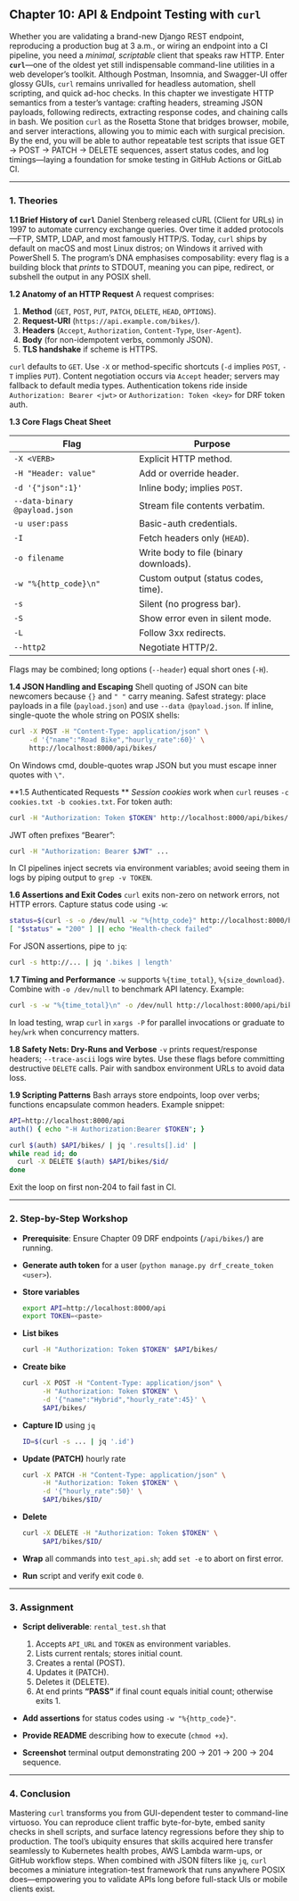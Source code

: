 ## **Chapter 10: API & Endpoint Testing with `curl`**

Whether you are validating a brand-new Django REST endpoint, reproducing a production bug at 3 a.m., or wiring an endpoint into a CI pipeline, you need a *minimal, scriptable* client that speaks raw HTTP. Enter **`curl`**—one of the oldest yet still indispensable command-line utilities in a web developer’s toolkit. Although Postman, Insomnia, and Swagger-UI offer glossy GUIs, `curl` remains unrivalled for headless automation, shell scripting, and quick ad-hoc checks. In this chapter we investigate HTTP semantics from a tester’s vantage: crafting headers, streaming JSON payloads, following redirects, extracting response codes, and chaining calls in bash. We position `curl` as the Rosetta Stone that bridges browser, mobile, and server interactions, allowing you to mimic each with surgical precision. By the end, you will be able to author repeatable test scripts that issue GET → POST → PATCH → DELETE sequences, assert status codes, and log timings—laying a foundation for smoke testing in GitHub Actions or GitLab CI.

---

### **1. Theories**

**1.1  Brief History of `curl`**
Daniel Stenberg released cURL (Client for URLs) in 1997 to automate currency exchange queries. Over time it added protocols—FTP, SMTP, LDAP, and most famously HTTP/S. Today, `curl` ships by default on macOS and most Linux distros; on Windows it arrived with PowerShell 5. The program’s DNA emphasises composability: every flag is a building block that *prints* to STDOUT, meaning you can pipe, redirect, or subshell the output in any POSIX shell.

**1.2  Anatomy of an HTTP Request**
A request comprises:

1. **Method** (`GET`, `POST`, `PUT`, `PATCH`, `DELETE`, `HEAD`, `OPTIONS`).
2. **Request-URI** (`https://api.example.com/bikes/`).
3. **Headers** (`Accept`, `Authorization`, `Content-Type`, `User-Agent`).
4. **Body** (for non-idempotent verbs, commonly JSON).
5. **TLS handshake** if scheme is HTTPS.

`curl` defaults to `GET`. Use `-X` or method-specific shortcuts (`-d` implies `POST`, `-T` implies `PUT`). Content negotiation occurs via `Accept` header; servers may fallback to default media types. Authentication tokens ride inside `Authorization: Bearer <jwt>` or `Authorization: Token <key>` for DRF token auth.

**1.3  Core Flags Cheat Sheet**

| Flag                          | Purpose                                |
| ----------------------------- | -------------------------------------- |
| `-X <VERB>`                   | Explicit HTTP method.                  |
| `-H "Header: value"`          | Add or override header.                |
| `-d '{"json":1}'`             | Inline body; implies `POST`.           |
| `--data-binary @payload.json` | Stream file contents verbatim.         |
| `-u user:pass`                | Basic-auth credentials.                |
| `-I`                          | Fetch headers only (`HEAD`).           |
| `-o filename`                 | Write body to file (binary downloads). |
| `-w "%{http_code}\n"`         | Custom output (status codes, time).    |
| `-s`                          | Silent (no progress bar).              |
| `-S`                          | Show error even in silent mode.        |
| `-L`                          | Follow 3xx redirects.                  |
| `--http2`                     | Negotiate HTTP/2.                      |

Flags may be combined; long options (`--header`) equal short ones (`-H`).

**1.4  JSON Handling and Escaping**
Shell quoting of JSON can bite newcomers because `{}` and `" "` carry meaning. Safest strategy: place payloads in a file (`payload.json`) and use `--data @payload.json`. If inline, single-quote the whole string on POSIX shells:

```bash
curl -X POST -H "Content-Type: application/json" \
     -d '{"name":"Road Bike","hourly_rate":60}' \
     http://localhost:8000/api/bikes/
```

On Windows cmd, double-quotes wrap JSON but you must escape inner quotes with `\"`.

**1.5  Authenticated Requests **
*Session cookies* work when `curl` reuses `-c cookies.txt -b cookies.txt`. For token auth:

```bash
curl -H "Authorization: Token $TOKEN" http://localhost:8000/api/bikes/
```

JWT often prefixes “Bearer”:

```bash
curl -H "Authorization: Bearer $JWT" ...
```

In CI pipelines inject secrets via environment variables; avoid seeing them in logs by piping output to `grep -v TOKEN`.

**1.6  Assertions and Exit Codes**
`curl` exits non-zero on network errors, not HTTP errors. Capture status code using `-w`:

```bash
status=$(curl -s -o /dev/null -w "%{http_code}" http://localhost:8000/health/)
[ "$status" = "200" ] || echo "Health-check failed"
```

For JSON assertions, pipe to `jq`:

```bash
curl -s http://... | jq '.bikes | length'
```

**1.7  Timing and Performance**
`-w` supports `%{time_total}`, `%{size_download}`. Combine with `-o /dev/null` to benchmark API latency. Example:

```bash
curl -s -w "%{time_total}\n" -o /dev/null http://localhost:8000/api/bikes/
```

In load testing, wrap `curl` in `xargs -P` for parallel invocations or graduate to `hey`/`wrk` when concurrency matters.

**1.8  Safety Nets: Dry-Runs and Verbose**
`-v` prints request/response headers; `--trace-ascii` logs wire bytes. Use these flags before committing destructive `DELETE` calls. Pair with sandbox environment URLs to avoid data loss.

**1.9  Scripting Patterns**
Bash arrays store endpoints, loop over verbs; functions encapsulate common headers. Example snippet:

```bash
API=http://localhost:8000/api
auth() { echo "-H Authorization:Bearer $TOKEN"; }

curl $(auth) $API/bikes/ | jq '.results[].id' |
while read id; do
  curl -X DELETE $(auth) $API/bikes/$id/
done
```

Exit the loop on first non-204 to fail fast in CI.


---

### **2. Step-by-Step Workshop**

* **Prerequisite**: Ensure Chapter 09 DRF endpoints (`/api/bikes/`) are running.
* **Generate auth token** for a user (`python manage.py drf_create_token <user>`).
* **Store variables**

  ```bash
  export API=http://localhost:8000/api
  export TOKEN=<paste>
  ```
* **List bikes**

  ```bash
  curl -H "Authorization: Token $TOKEN" $API/bikes/
  ```
* **Create bike**

  ```bash
  curl -X POST -H "Content-Type: application/json" \
       -H "Authorization: Token $TOKEN" \
       -d '{"name":"Hybrid","hourly_rate":45}' \
       $API/bikes/
  ```
* **Capture ID** using `jq`

  ```bash
  ID=$(curl -s ... | jq '.id')
  ```
* **Update (PATCH)** hourly rate

  ```bash
  curl -X PATCH -H "Content-Type: application/json" \
       -H "Authorization: Token $TOKEN" \
       -d '{"hourly_rate":50}' \
       $API/bikes/$ID/
  ```
* **Delete**

  ```bash
  curl -X DELETE -H "Authorization: Token $TOKEN" \
       $API/bikes/$ID/
  ```
* **Wrap** all commands into `test_api.sh`; add `set -e` to abort on first error.
* **Run** script and verify exit code `0`.

---

### **3. Assignment**

* **Script deliverable**: `rental_test.sh` that

  1. Accepts `API_URL` and `TOKEN` as environment variables.
  2. Lists current rentals; stores initial count.
  3. Creates a rental (POST).
  4. Updates it (PATCH).
  5. Deletes it (DELETE).
  6. At end prints **“PASS”** if final count equals initial count; otherwise exits 1.
* **Add assertions** for status codes using `-w "%{http_code}"`.
* **Provide README** describing how to execute (`chmod +x`).
* **Screenshot** terminal output demonstrating 200 → 201 → 200 → 204 sequence.

---

### **4. Conclusion**

Mastering `curl` transforms you from GUI-dependent tester to command-line virtuoso. You can reproduce client traffic byte-for-byte, embed sanity checks in shell scripts, and surface latency regressions before they ship to production. The tool’s ubiquity ensures that skills acquired here transfer seamlessly to Kubernetes health probes, AWS Lambda warm-ups, or GitHub workflow steps. When combined with JSON filters like `jq`, `curl` becomes a miniature integration-test framework that runs anywhere POSIX does—empowering you to validate APIs long before full-stack UIs or mobile clients exist.
